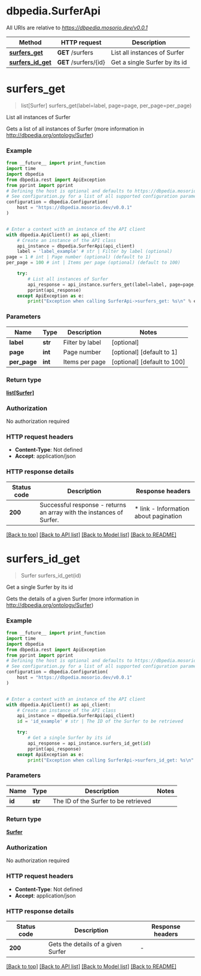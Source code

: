 # dbpedia.SurferApi

All URIs are relative to *https://dbpedia.mosorio.dev/v0.0.1*

Method | HTTP request | Description
------------- | ------------- | -------------
[**surfers_get**](SurferApi.md#surfers_get) | **GET** /surfers | List all instances of Surfer
[**surfers_id_get**](SurferApi.md#surfers_id_get) | **GET** /surfers/{id} | Get a single Surfer by its id


# **surfers_get**
> list[Surfer] surfers_get(label=label, page=page, per_page=per_page)

List all instances of Surfer

Gets a list of all instances of Surfer (more information in http://dbpedia.org/ontology/Surfer)

### Example

```python
from __future__ import print_function
import time
import dbpedia
from dbpedia.rest import ApiException
from pprint import pprint
# Defining the host is optional and defaults to https://dbpedia.mosorio.dev/v0.0.1
# See configuration.py for a list of all supported configuration parameters.
configuration = dbpedia.Configuration(
    host = "https://dbpedia.mosorio.dev/v0.0.1"
)


# Enter a context with an instance of the API client
with dbpedia.ApiClient() as api_client:
    # Create an instance of the API class
    api_instance = dbpedia.SurferApi(api_client)
    label = 'label_example' # str | Filter by label (optional)
page = 1 # int | Page number (optional) (default to 1)
per_page = 100 # int | Items per page (optional) (default to 100)

    try:
        # List all instances of Surfer
        api_response = api_instance.surfers_get(label=label, page=page, per_page=per_page)
        pprint(api_response)
    except ApiException as e:
        print("Exception when calling SurferApi->surfers_get: %s\n" % e)
```

### Parameters

Name | Type | Description  | Notes
------------- | ------------- | ------------- | -------------
 **label** | **str**| Filter by label | [optional] 
 **page** | **int**| Page number | [optional] [default to 1]
 **per_page** | **int**| Items per page | [optional] [default to 100]

### Return type

[**list[Surfer]**](Surfer.md)

### Authorization

No authorization required

### HTTP request headers

 - **Content-Type**: Not defined
 - **Accept**: application/json

### HTTP response details
| Status code | Description | Response headers |
|-------------|-------------|------------------|
**200** | Successful response - returns an array with the instances of Surfer. |  * link - Information about pagination <br>  |

[[Back to top]](#) [[Back to API list]](../README.md#documentation-for-api-endpoints) [[Back to Model list]](../README.md#documentation-for-models) [[Back to README]](../README.md)

# **surfers_id_get**
> Surfer surfers_id_get(id)

Get a single Surfer by its id

Gets the details of a given Surfer (more information in http://dbpedia.org/ontology/Surfer)

### Example

```python
from __future__ import print_function
import time
import dbpedia
from dbpedia.rest import ApiException
from pprint import pprint
# Defining the host is optional and defaults to https://dbpedia.mosorio.dev/v0.0.1
# See configuration.py for a list of all supported configuration parameters.
configuration = dbpedia.Configuration(
    host = "https://dbpedia.mosorio.dev/v0.0.1"
)


# Enter a context with an instance of the API client
with dbpedia.ApiClient() as api_client:
    # Create an instance of the API class
    api_instance = dbpedia.SurferApi(api_client)
    id = 'id_example' # str | The ID of the Surfer to be retrieved

    try:
        # Get a single Surfer by its id
        api_response = api_instance.surfers_id_get(id)
        pprint(api_response)
    except ApiException as e:
        print("Exception when calling SurferApi->surfers_id_get: %s\n" % e)
```

### Parameters

Name | Type | Description  | Notes
------------- | ------------- | ------------- | -------------
 **id** | **str**| The ID of the Surfer to be retrieved | 

### Return type

[**Surfer**](Surfer.md)

### Authorization

No authorization required

### HTTP request headers

 - **Content-Type**: Not defined
 - **Accept**: application/json

### HTTP response details
| Status code | Description | Response headers |
|-------------|-------------|------------------|
**200** | Gets the details of a given Surfer |  -  |

[[Back to top]](#) [[Back to API list]](../README.md#documentation-for-api-endpoints) [[Back to Model list]](../README.md#documentation-for-models) [[Back to README]](../README.md)

